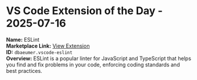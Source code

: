 # VS Code Extension of the Day - 2025-07-16

**Name:** ESLint  
**Marketplace Link:** [View Extension](https://marketplace.visualstudio.com/items?itemName=dbaeumer.vscode-eslint)  
**ID:** `dbaeumer.vscode-eslint`  
**Overview:** ESLint is a popular linter for JavaScript and TypeScript that helps you find and fix problems in your code, enforcing coding standards and best practices.  
